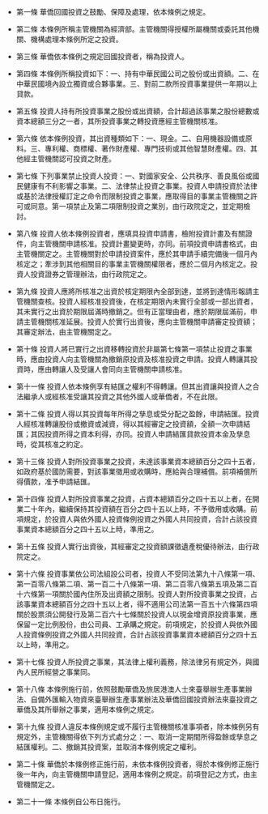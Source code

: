* 第一條 華僑回國投資之鼓勵、保障及處理，依本條例之規定。

* 第二條 本條例所稱主管機關為經濟部。主管機關得授權所屬機關或委託其他機關、機構處理本條例所定之投資。

* 第三條 華僑依本條例之規定回國投資者，稱為投資人。

* 第四條 本條例所稱投資如下：一、持有中華民國公司之股份或出資額。二、在中華民國境內設立獨資或合夥事業。三、對前二款所投資事業提供一年期以上貸款。

* 第五條 投資人持有所投資事業之股份或出資額，合計超過該事業之股份總數或資本總額三分之一者，其所投資事業之轉投資應經主管機關核准。

* 第六條 依本條例投資，其出資種類如下：一、現金。二、自用機器設備或原料。三、專利權、商標權、著作財產權、專門技術或其他智慧財產權。四、其他經主管機關認可投資之財產。

* 第七條 下列事業禁止投資人投資：一、對國家安全、公共秩序、善良風俗或國民健康有不利影響之事業。二、法律禁止投資之事業。投資人申請投資於法律或基於法律授權訂定之命令而限制投資之事業，應取得目的事業主管機關之許可或同意。第一項禁止及第二項限制投資之業別，由行政院定之，並定期檢討。

* 第八條 投資人依本條例投資者，應填具投資申請書，檢附投資計畫及有關證件，向主管機關申請核准。投資計畫變更時，亦同。前項投資申請書格式，由主管機關定之。主管機關對於申請投資案件，應於其申請手續完備後一個月內核定之；牽涉到其他相關目的事業主管機關權限者，應於二個月內核定之。投資人投資證券之管理辦法，由行政院定之。

* 第九條 投資人應將所核准之出資於核定期限內全部到達，並將到達情形報請主管機關查核。投資人經核准投資後，在核定期限內未實行全部或一部出資者，其未實行之出資於期限屆滿時撤銷之。但有正當理由者，應於期限屆滿前，申請主管機關核准延展。投資人於實行出資後，應向主管機關申請審定投資額；其審定辦法，由主管機關定之。

* 第十條 投資人將已實行之出資移轉投資於非屬第七條第一項禁止投資之事業時，應由投資人向主管機關為撤銷原投資及核准投資之申請。投資人轉讓其投資時，應由轉讓人及受讓人會同向主管機關申請核准。

* 第十一條 投資人依本條例享有結匯之權利不得轉讓。但其出資讓與投資人之合法繼承人或經核准受讓其投資之其他外國人或華僑者，不在此限。

* 第十二條 投資人得以其投資每年所得之孳息或受分配之盈餘，申請結匯。投資人經核准轉讓股份或撤資或減資，得以其經審定之投資額，全額一次申請結匯；其因投資所得之資本利得，亦同。投資人申請結匯貸款投資本金及孳息時，從其核准之約定。

* 第十三條 投資人對所投資事業之投資，未達該事業資本總額百分之四十五者，如政府基於國防需要，對該事業徵用或收購時，應給與合理補償。前項補償所得價款，准予申請結匯。

* 第十四條 投資人對所投資事業之投資，占資本總額百分之四十五以上者，在開業二十年內，繼續保持其投資額在百分之四十五以上時，不予徵用或收購。前項規定，於投資人與依外國人投資條例投資之外國人共同投資，合計占該投資事業資本總額百分之四十五以上時，準用之。

* 第十五條 投資人實行出資後，其經審定之投資額課徵遺產稅優待辦法，由行政院定之。

* 第十六條 投資事業依公司法組設公司者，投資人不受同法第九十八條第一項、第一百零八條第二項、第一百二十八條第一項、第二百零八條第五項及第二百十六條第一項關於國內住所及出資額之限制。投資人對所投資事業之投資，占該事業資本總額百分之四十五以上者，得不適用公司法第一百五十六條第四項關於股票須公開發行及第二百六十七條關於投資人以現金增資原投資事業，應保留一定比例股份，由公司員、工承購之規定。前項規定，於投資人與依外國人投資條例投資之外國人共同投資，合計占該投資事業資本總額百分之四十五以上時，準用之。

* 第十七條 投資人所投資之事業，其法律上權利義務，除法律另有規定外，與國內人民所經營之事業同。

* 第十八條 本條例施行前，依照鼓勵華僑及旅居港澳人士來臺舉辦生產事業辦法、自備外匯輸入物資來臺舉辦生產事業辦法及華僑回國投資辦法來臺投資之華僑及其所舉辦之事業，適用本條例之規定。

* 第十九條 投資人違反本條例規定或不履行主管機關核准事項者，除本條例另有規定外，主管機關得依下列方式處分之：一、取消一定期間所得盈餘或孳息之結匯權利。二、撤銷其投資案，並取消本條例規定之權利。

* 第二十條 華僑於本條例修正施行前，未依本條例投資者，得於本條例修正施行後一年內，向主管機關申請登記，適用本條例之規定。前項登記之方式，由主管機關定之。

* 第二十一條 本條例自公布日施行。

